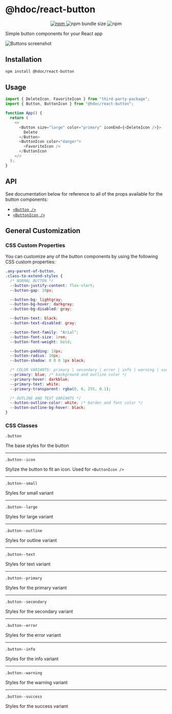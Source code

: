 # @hdoc/react-button

<p align="center">
  <a href="https://www.npmjs.com/package/@hdoc/react-button">
    <img alt="npm" src="https://img.shields.io/npm/v/%40hdoc%2Freact-button">
  </a>
  <img alt="npm bundle size" src="https://img.shields.io/bundlephobia/minzip/%40hdoc%2Freact-button">
  <img alt="npm" src="https://img.shields.io/npm/dm/%40hdoc%2Freact-button">
</p>

Simple button components for your React app

![Buttons screenshot](https://github.com/Hdoc1509/react-components/assets/72316111/01f187c2-ff80-41d0-b857-74f3c0bf9201)

## Installation

```bash
npm install @hdoc/react-button
```

## Usage

```js
import { DeleteIcon, FavoriteIcon } from "third-party-package";
import { Button, ButtonIcon } from "@hdoc/react-button";

function App() {
  return (
    <>
      <Button size="large" color="primary" iconEnd={<DeleteIcon />}>
        Delete
      </Button>
      <ButtonIcon color="danger">
        <FavoriteIcon />
      </ButtonIcon
    </>
  );
}
```

## API

See documentation below for reference to all of the props available for the
button components:

- [`<Button />`](docs/Button.md)
- [`<ButtonIcon />`](docs/ButtonIcon.md)

## General Customization

### CSS Custom Properties

You can customize any of the button components by using the following CSS
custom properties:

```css
.any-parent-of-button,
.class-to-extend-styles {
  /* NORMAL BUTTON */
  --button-justify-content: flex-start;
  --button-gap: 10px;

  --button-bg: lightgray;
  --button-bg-hover: darkgray;
  --button-bg-disabled: gray;

  --button-text: black;
  --button-text-disabled: gray;

  --button-font-family: "Arial";
  --button-font-size: 1rem;
  --button-font-weight: bold;

  --button-padding: 10px;
  --button-radius: 10px;
  --button-shadow: 0 0 0 1px black;

  /* COLOR VARIANTS: primary | secondary | error | info | warning | success */
  --primary: blue; /* background and outline color */
  --primary-hover: darkblue;
  --primary-text: white;
  --primary-transparent: rgba(0, 0, 255, 0.1);

  /* OUTLINE AND TEXT VARIANTS */
  --button-outline-color: white; /* border and font color */
  --button-outline-bg-hover: black;
}
```

### CSS Classes

`.button`

The base styles for the button

---

`.button--icon`

Stylize the button to fit an icon. Used for `<ButtonIcon />`

---

`.button--small`

Styles for small variant

---

`.button--large`

Styles for large variant

---

`.button--outline`

Styles for outline variant

---

`.button--text`

Styles for text variant

---

`.button--primary`

Styles for the primary variant

---

`.button--secondary`

Styles for the secondary variant

---

`.button--error`

Styles for the error variant

---

`.button--info`

Styles for the info variant

---

`.button--warning`

Styles for the warning variant

---

`.button--success`

Styles for the success variant
